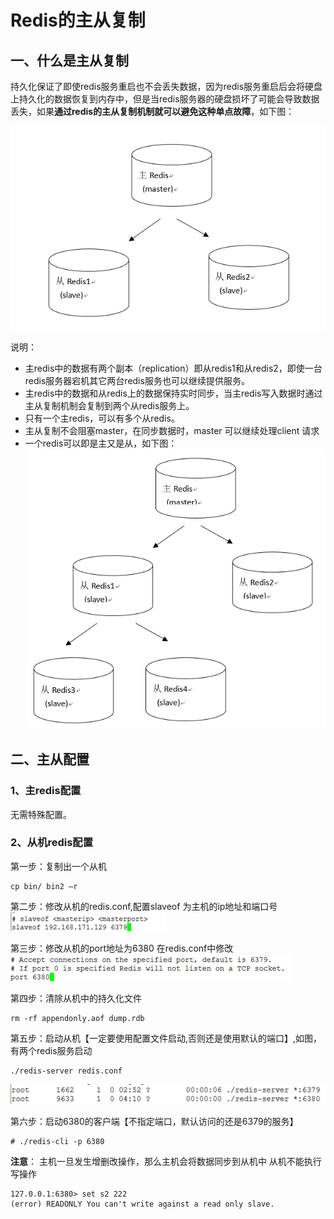 # Redis的主从复制
## 一、什么是主从复制
持久化保证了即使redis服务重启也不会丢失数据，因为redis服务重启后会将硬盘上持久化的数据恢复到内存中，但是当redis服务器的硬盘损坏了可能会导致数据丢失，如果**通过redis的主从复制机制就可以避免这种单点故障**，如下图：

![](assets/markdown-img-paste-20190825215004713.png)

说明：  
* 主redis中的数据有两个副本（replication）即从redis1和从redis2，即使一台redis服务器宕机其它两台redis服务也可以继续提供服务。  
* 主redis中的数据和从redis上的数据保持实时同步，当主redis写入数据时通过主从复制机制会复制到两个从redis服务上。  
* 只有一个主redis，可以有多个从redis。  
* 主从复制不会阻塞master，在同步数据时，master 可以继续处理client 请求  
* 一个redis可以即是主又是从，如下图：  
![](assets/markdown-img-paste-20190825215241272.png)

## 二、主从配置
### 1、主redis配置
无需特殊配置。

### 2、从机redis配置
第一步：复制出一个从机
```
cp bin/ bin2 –r
```

第二步：修改从机的redis.conf,配置slaveof 为主机的ip地址和端口号
![](assets/markdown-img-paste-20190825215747353.png)


第三步：修改从机的port地址为6380
在redis.conf中修改
![](assets/markdown-img-paste-20190825215812650.png)

第四步：清除从机中的持久化文件
```
rm -rf appendonly.aof dump.rdb
```

第五步：启动从机【一定要使用配置文件启动,否则还是使用默认的端口】,如图，有两个redis服务启动
```
./redis-server redis.conf
```
![](assets/markdown-img-paste-20190825215857538.png)

第六步：启动6380的客户端【不指定端口，默认访问的还是6379的服务】
```
# ./redis-cli -p 6380  
```

**注意**：
主机一旦发生增删改操作，那么主机会将数据同步到从机中
从机不能执行写操作
```
127.0.0.1:6380> set s2 222
(error) READONLY You can't write against a read only slave.
```




